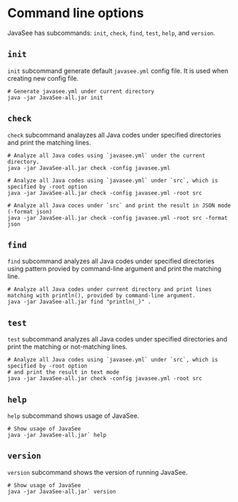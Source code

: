 # Command line options

JavaSee has subcommands: `init`, `check`, `find`, `test`, `help`, and `version`.

## `init`

`init` subcommand generate default `javasee.yml` config file.  It is used when creating new config file.

```
# Generate javasee.yml under current directory
java -jar JavaSee-all.jar init
```

## `check`

`check` subcommand analayzes all Java codes under specified directories and print the matching lines.


```
# Analyze all Java codes using `javasee.yml` under the current directory.
java -jar JavaSee-all.jar check -config javasee.yml
```

```
# Analyze all Java codes using `javasee.yml` under `src`, which is specified by -root option
java -jar JavaSee-all.jar check -config javasee.yml -root src
```

```
# Analyze all Java coces under `src` and print the result in JSON mode (-format json)
java -jar JavaSee-all.jar check -config javasee.yml -root src -format json
```

## `find`

`find` subcommand analyzes all Java codes under specified directories using pattern provied by command-line argument and print the matching line.

```
# Analyze all Java codes under current directory and print lines matching with println(), provided by command-line argument.
java -jar JavaSee-all.jar find "println(_)" .
```

## `test`

`test` subcommand analyzes all Java codes under specified directories and print the matching or not-matching lines.

```
# Analyze all Java codes using `javasee.yml` under `src`, which is specified by -root option
# and print the result in text mode
java -jar JavaSee-all.jar check -config javasee.yml -root src
```

## `help`

`help` subcommand shows usage of JavaSee.

```
# Show usage of JavaSee
java -jar JavaSee-all.jar` help
```

## `version`

`version` subcommand shows the version of running JavaSee.

```
# Show usage of JavaSee
java -jar JavaSee-all.jar` version
```

